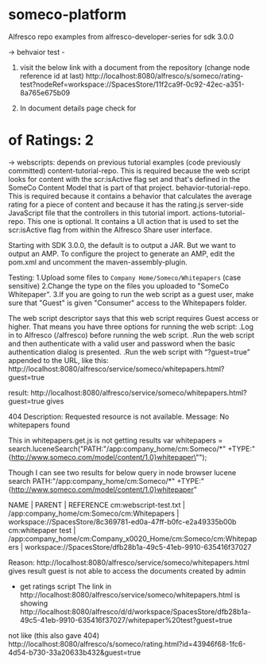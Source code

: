 # someco-platform
Alfresco repo examples from alfresco-developer-series for sdk 3.0.0

-> behvaior test -
1. visit the below link with a document from the repository (change node reference id at last)
http://localhost:8080/alfresco/s/someco/rating-test?nodeRef=workspace://SpacesStore/11f2ca9f-0c92-42ec-a351-8a765e675b09

2. In document details page check for
# of Ratings: 2

-> webscripts: depends on previous tutorial examples (code previously committed)
content-tutorial-repo. This is required because the web script looks for content with the  scr:isActive flag set and that's defined in the SomeCo Content Model that is part of that project.
behavior-tutorial-repo. This is required because it contains a behavior that calculates the average rating for a piece of content and because it has the rating.js server-side JavaScript file that the controllers in this tutorial import.
actions-tutorial-repo. This one is optional. It contains a UI action that is used to set the  scr:isActive flag from within the Alfresco Share user interface.

Starting with SDK 3.0.0, the default is to output a JAR. But we want to output an AMP. To configure the project to generate an AMP, edit the pom.xml and uncomment the maven-assembly-plugin.

Testing:
1.Upload some files to `Company Home/Someco/Whitepapers` (case sensitive)
2.Change the type on the files you uploaded to "SomeCo Whitepaper".
3.If you are going to run the web script as a guest user, make sure that "Guest" is given "Consumer" access to the Whitepapers folder.

The web script descriptor says that this web script requires Guest access or higher. That means you have three options for running the web script:
.Log in to Alfresco (/alfresco) before running the web script.
.Run the web script and then authenticate with a valid user and password when the basic authentication dialog is presented.
.Run the web script with “?guest=true” appended to the URL, like this:
http://localhost:8080/alfresco/service/someco/whitepapers.html?guest=true

result:
http://localhost:8080/alfresco/service/someco/whitepapers.html?guest=true gives

404 Description:	Requested resource is not available.
Message:	No whitepapers found

This in whitepapers.get.js is not getting results
	var whitepapers = search.luceneSearch("PATH:\"/app:company_home/cm:Someco/*\" +TYPE:\"{http://www.someco.com/model/content/1.0}whitepaper\"");

Though I can see two results for below query in node browser lucene search
PATH:"/app:company_home/cm:Someco/*" +TYPE:"{http://www.someco.com/model/content/1.0}whitepaper"

NAME | PARENT | REFERENCE
cm:webscript-test.txt | /app:company_home/cm:Someco/cm:Whitepapers | workspace://SpacesStore/8c369781-ed0a-47ff-b0fc-e2a49335b00b
cm:whitepaper test | /app:company_home/cm:Company_x0020_Home/cm:Someco/cm:Whitepapers | workspace://SpacesStore/dfb28b1a-49c5-41eb-9910-635416f37027

Reason: http://localhost:8080/alfresco/service/someco/whitepapers.html gives result guest is not able to access the documents created by admin

- get ratings script
The link in http://localhost:8080/alfresco/service/someco/whitepapers.html is showing
http://localhost:8080/alfresco/d/d/workspace/SpacesStore/dfb28b1a-49c5-41eb-9910-635416f37027/whitepaper%20test?guest=true

not like (this also gave 404)
http://localhost:8080/alfresco/s/someco/rating.html?id=43946f68-1fc6-4d54-b730-33a20633b432&guest=true

